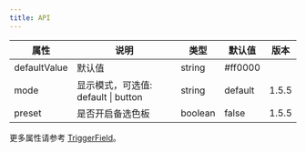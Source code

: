 ```yaml
---
title: API
---
```


属性 | 说明 | 类型 | 默认值 | 版本 |
-----|-----|-----|------ | ------  |
defaultValue | 默认值 | string | #ff0000 | |
mode            | 显示模式，可选值: default \| button  | string | default | 1.5.5 |
preset          | 是否开启备选色板                     | boolean | false | 1.5.5 |

更多属性请参考 [TriggerField](/zh/procmp/abstract/trigger-field/#TriggerField)。

